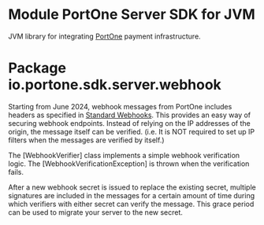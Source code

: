 # Module PortOne Server SDK for JVM

JVM library for integrating [PortOne](https://portone.io) payment infrastructure.

# Package io.portone.sdk.server.webhook

Starting from June 2024, webhook messages from PortOne includes headers as specified in [Standard Webhooks](https://www.standardwebhooks.com/).
This provides an easy way of securing webhook endpoints. Instead of relying on the IP addresses of the origin, the message itself can be verified.
(i.e. It is NOT required to set up IP filters when the messages are verified by itself.)

The [WebhookVerifier] class implements a simple webhook verification logic. The [WebhookVerificationException] is thrown when the verification fails.

After a new webhook secret is issued to replace the existing secret, multiple signatures are included in the messages for a certain amount of time
during which verifiers with either secret can verify the message. This grace period can be used to migrate your server to the new secret.
